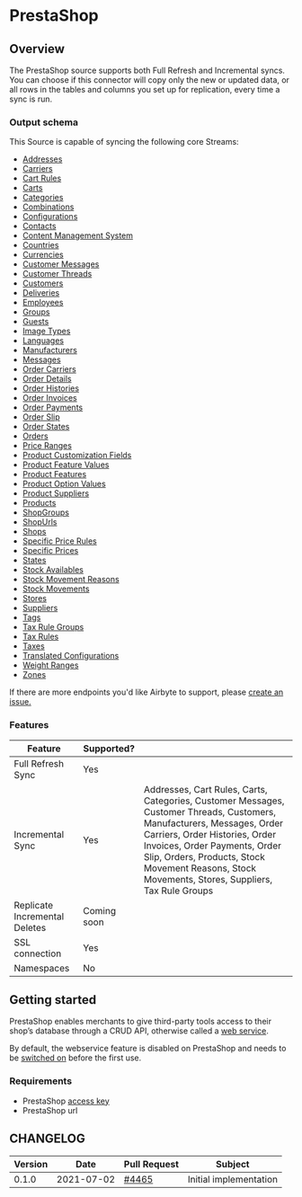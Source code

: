# PrestaShop

## Overview

The PrestaShop source supports both Full Refresh and Incremental syncs. You can choose if this connector will copy only the new or updated data, or all rows in the tables and columns you set up for replication, every time a sync is run.

### Output schema

This Source is capable of syncing the following core Streams:

* [Addresses](https://devdocs.prestashop.com/1.7/webservice/resources/addresses/)
* [Carriers](https://devdocs.prestashop.com/1.7/webservice/resources/carriers/)
* [Cart Rules](https://devdocs.prestashop.com/1.7/webservice/resources/cart\_rules/)
* [Carts](https://devdocs.prestashop.com/1.7/webservice/resources/carts/)
* [Categories](https://devdocs.prestashop.com/1.7/webservice/resources/categories/)
* [Combinations](https://devdocs.prestashop.com/1.7/webservice/resources/combinations/)
* [Configurations](https://devdocs.prestashop.com/1.7/webservice/resources/configurations/)
* [Contacts](https://devdocs.prestashop.com/1.7/webservice/resources/contacts/)
* [Content Management System](https://devdocs.prestashop.com/1.7/webservice/resources/content\_management\_system/)
* [Countries](https://devdocs.prestashop.com/1.7/webservice/resources/countries/)
* [Currencies](https://devdocs.prestashop.com/1.7/webservice/resources/currencies/)
* [Customer Messages](https://devdocs.prestashop.com/1.7/webservice/resources/customer\_messages/)
* [Customer Threads](https://devdocs.prestashop.com/1.7/webservice/resources/customer\_threads/)
* [Customers](https://devdocs.prestashop.com/1.7/webservice/resources/customers/)
* [Deliveries](https://devdocs.prestashop.com/1.7/webservice/resources/deliveries/)
* [Employees](https://devdocs.prestashop.com/1.7/webservice/resources/employees/)
* [Groups](https://devdocs.prestashop.com/1.7/webservice/resources/groups/)
* [Guests](https://devdocs.prestashop.com/1.7/webservice/resources/guests/)
* [Image Types](https://devdocs.prestashop.com/1.7/webservice/resources/image\_types/)
* [Languages](https://devdocs.prestashop.com/1.7/webservice/resources/languages/)
* [Manufacturers](https://devdocs.prestashop.com/1.7/webservice/resources/manufacturers/)
* [Messages](https://devdocs.prestashop.com/1.7/webservice/resources/messages/)
* [Order Carriers](https://devdocs.prestashop.com/1.7/webservice/resources/order\_carriers/)
* [Order Details](https://devdocs.prestashop.com/1.7/webservice/resources/order\_details/)
* [Order Histories](https://devdocs.prestashop.com/1.7/webservice/resources/order\_histories/)
* [Order Invoices](https://devdocs.prestashop.com/1.7/webservice/resources/order\_invoices/)
* [Order Payments](https://devdocs.prestashop.com/1.7/webservice/resources/order\_payments/)
* [Order Slip](https://devdocs.prestashop.com/1.7/webservice/resources/order\_slip/)
* [Order States](https://devdocs.prestashop.com/1.7/webservice/resources/order\_states/)
* [Orders](https://devdocs.prestashop.com/1.7/webservice/resources/orders/)
* [Price Ranges](https://devdocs.prestashop.com/1.7/webservice/resources/price\_ranges/)
* [Product Customization Fields](https://devdocs.prestashop.com/1.7/webservice/resources/product\_customization\_fields/)
* [Product Feature Values](https://devdocs.prestashop.com/1.7/webservice/resources/product\_feature\_values/)
* [Product Features](https://devdocs.prestashop.com/1.7/webservice/resources/product\_features/)
* [Product Option Values](https://devdocs.prestashop.com/1.7/webservice/resources/product\_option\_values/)
* [Product Suppliers](https://devdocs.prestashop.com/1.7/webservice/resources/product\_suppliers/)
* [Products](https://devdocs.prestashop.com/1.7/webservice/resources/products/)
* [ShopGroups](https://devdocs.prestashop.com/1.7/webservice/resources/shop\_groups/)
* [ShopUrls](https://devdocs.prestashop.com/1.7/webservice/resources/shop\_urls/)
* [Shops](https://devdocs.prestashop.com/1.7/webservice/resources/shops/)
* [Specific Price Rules](https://devdocs.prestashop.com/1.7/webservice/resources/specific\_price\_rules/)
* [Specific Prices](https://devdocs.prestashop.com/1.7/webservice/resources/specific\_prices/)
* [States](https://devdocs.prestashop.com/1.7/webservice/resources/states/)
* [Stock Availables](https://devdocs.prestashop.com/1.7/webservice/resources/stock\_availables/)
* [Stock Movement Reasons](https://devdocs.prestashop.com/1.7/webservice/resources/stock\_movement\_reasons/)
* [Stock Movements](https://devdocs.prestashop.com/1.7/webservice/resources/stock\_movements/)
* [Stores](https://devdocs.prestashop.com/1.7/webservice/resources/stores/)
* [Suppliers](https://devdocs.prestashop.com/1.7/webservice/resources/suppliers/)
* [Tags](https://devdocs.prestashop.com/1.7/webservice/resources/tags/)
* [Tax Rule Groups](https://devdocs.prestashop.com/1.7/webservice/resources/tax\_rule\_groups/)
* [Tax Rules](https://devdocs.prestashop.com/1.7/webservice/resources/tax\_rules/)
* [Taxes](https://devdocs.prestashop.com/1.7/webservice/resources/taxes/)
* [Translated Configurations](https://devdocs.prestashop.com/1.7/webservice/resources/translated\_configurations/)
* [Weight Ranges](https://devdocs.prestashop.com/1.7/webservice/resources/weight\_ranges/)
* [Zones](https://devdocs.prestashop.com/1.7/webservice/resources/zones/)

If there are more endpoints you'd like Airbyte to support, please [create an issue.](https://github.com/airbytehq/airbyte/issues/new/choose)

### Features

| Feature                       | Supported?  |                                                                                                                                                                                                                                                                                               |
| ----------------------------- | ----------- | --------------------------------------------------------------------------------------------------------------------------------------------------------------------------------------------------------------------------------------------------------------------------------------------- |
| Full Refresh Sync             | Yes         |                                                                                                                                                                                                                                                                                               |
| Incremental Sync              | Yes         | Addresses, Cart Rules, Carts, Categories, Customer Messages, Customer Threads, Customers, Manufacturers, Messages, Order Carriers, Order Histories, Order Invoices, Order Payments, Order Slip, Orders, Products, Stock Movement Reasons, Stock Movements, Stores, Suppliers, Tax Rule Groups |
| Replicate Incremental Deletes | Coming soon |                                                                                                                                                                                                                                                                                               |
| SSL connection                | Yes         |                                                                                                                                                                                                                                                                                               |
| Namespaces                    | No          |                                                                                                                                                                                                                                                                                               |

## Getting started

PrestaShop enables merchants to give third-party tools access to their shop’s database through a CRUD API, otherwise called a [web service](https://devdocs.prestashop.com/1.7/webservice/).

By default, the webservice feature is disabled on PrestaShop and needs to be [switched on](https://devdocs.prestashop.com/1.7/webservice/tutorials/creating-access/#enable-the-webservice) before the first use.

### Requirements

* PrestaShop [access key](https://devdocs.prestashop.com/1.7/webservice/tutorials/creating-access/#create-an-access-key)
* PrestaShop url

## CHANGELOG

| Version | Date       | Pull Request                                            | Subject                |
| ------- | ---------- | ------------------------------------------------------- | ---------------------- |
| 0.1.0   | 2021-07-02 | [#4465](https://github.com/airbytehq/airbyte/pull/4465) | Initial implementation |
